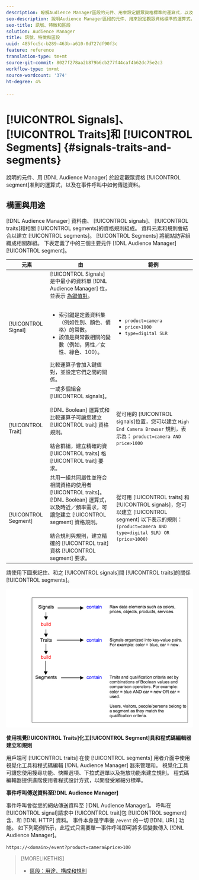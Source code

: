 ```yaml
---
description: 瞭解Audience Manager區段的元件、用來設定觀眾資格標準的運算式，以及在事件呼叫中如何傳送資料。
seo-description: 說明Audience Manager區段的元件、用來設定觀眾資格標準的運算式，以及在事件呼叫中如何傳送資料。
seo-title: 訊號、特徵和區段
solution: Audience Manager
title: 訊號、特徵和區段
uuid: 485fcc5c-b289-463b-a610-0d727df90f3c
feature: reference
translation-type: tm+mt
source-git-commit: 8027f278aa2b879b6cb277f44caf4b62dc75e2c3
workflow-type: tm+mt
source-wordcount: '374'
ht-degree: 4%

---
```



# [!UICONTROL Signals]、 [!UICONTROL Traits]和 [!UICONTROL Segments] {#signals-traits-and-segments}

說明的元件、用 [!DNL Audience Manager] 於設定觀眾資格 [!UICONTROL segment]准則的運算式，以及在事件呼叫中如何傳送資料。

## 構圖與用途

[!DNL Audience Manager] 資料由、 [!UICONTROL signals]、 [!UICONTROL traits]和相關 [!UICONTROL segments]的資格規則組成。 資料元素和規則會結合以建立 [!UICONTROL segments]。 [!UICONTROL Segments] 將網站訪客組織成相關群組。 下表定義了中的三個主要元件 [!DNL Audience Manager][!UICONTROL segment]。

| 元素 | 由 | 範例 |
|---|---|---|
| [!UICONTROL Signal] | [!UICONTROL Signals] 是中最小的資料單 [!DNL Audience Manager] 位，並表示 [為鍵值對](../reference/key-value-pairs-explained.md)。<br><br><ul><li>索引鍵是定義資料集（例如性別、顏色、價格）的常數。</li><li>該值是與常數相關的變數（例如，男性／女性、綠色、100）。</li></ul>比較運算子會加入鍵值對，並設定它們之間的關係。 | <ul><li>`product=camera`</li><li>`price>1000`</li><li>`type=digital SLR`</li></ul> |
| [!UICONTROL Trait] | 一或多個組合 [!UICONTROL signals]。<br><br> [!DNL Boolean] 運算式和比較運算子可讓您建立 [!UICONTROL trait] 資格規則。 <br><br>結合群組，建立精確的資 [!UICONTROL traits] 格 [!UICONTROL trait] 要求。 | 從可用的 [!UICONTROL signals]位置，您可以建立 `High End Camera Browser` 規則，表示為： `product=camera AND price>1000` |
| [!UICONTROL Segment] | 共用一組共同屬性並符合相關資格的使用者 [!UICONTROL traits]。 [!DNL Boolean] 運算式，以及時近／頻率需求，可讓您建立 [!UICONTROL segment] 資格規則。<br><br> 結合規則與規則，建立精確的 [!UICONTROL trait] 資格 [!UICONTROL segment] 要求。 | 從可用 [!UICONTROL traits] 和 [!UICONTROL signals]，您可以建立 [!UICONTROL segment] 以下表示的規則：`(product=camera AND type=digital SLR) OR (price>1000)` |

請使用下圖來記住、和之 [!UICONTROL signals]間 [!UICONTROL traits]的關係 [!UICONTROL segments]。

![](assets/signals-traits-segments.png)

**使用視覺[!UICONTROL Traits]化工[!UICONTROL Segment]具和程式碼編輯器建立和規則**

用戶端可 [!UICONTROL traits] 在使 [!UICONTROL segments] 用者介面中使用視覺化工具和程式碼編輯 [!DNL Audience Manager] 器來管理和。 視覺化工具可讓您使用搜尋功能、快顯選項、下拉式選單以及拖放功能來建立規則。 程式碼編輯器提供進階使用者程式設計方式，以開發受眾細分標準。

**事件呼叫傳送資料至[!DNL Audience Manager]**

事件呼叫會從您的網站傳送資料至 [!DNL Audience Manager]。 呼叫在 [!UICONTROL signal]請求中 [!UICONTROL trait]包 [!UICONTROL segment] 含、和 [!DNL HTTP] 資料。 事件本身是字串後 `/event` 的一切 [!DNL URL] 功能。 如下列範例所示，此程式只需要單一事件呼叫即可將多個變數傳入 [!DNL Audience Manager]。

`https://<domain>/event?product=camera&price>100`

>[!MORELIKETHIS]
>
>* [區段：用途、構成和規則](../features/segments/segments-purpose.md)

